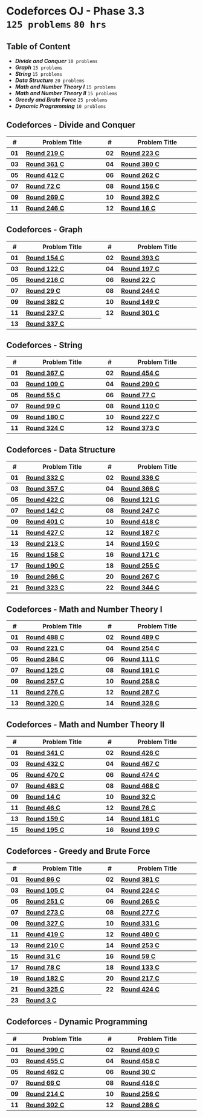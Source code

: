 # Codeforces OJ - Phase 3.3 <br> `125 problems` `80 hrs`

## Table of Content

- ***Divide and Conquer***        `10 problems`
- ***Graph***                     `15 problems`
- ***String***                    `15 problems`
- ***Data Structure***            `20 problems`
- ***Math and Number Theory I***  `15 problems`
- ***Math and Number Theory II*** `15 problems`
- ***Greedy and Brute Force***    `25 problems`
- ***Dynamic Programming***       `10 problems`

## Codeforces - Divide and Conquer

<table>
    <head>
        <tr>
<th align="center">#</th>
<th align="center" width="600px">Problem Title</th>
<th align="center">#</th>
<th align="center" width="600px">Problem Title</th>
        </tr>
    </head>
    <tbody>
        <tr>
<th align="center" width="50px">01</th><th align="left" width="550px"><a href="https://codeforces.com/contest/372/problem/A">Round 219 C</a></th>
<th align="center" width="50px">02</th><th align="left" width="550px"><a href="https://codeforces.com/contest/380/problem/A">Round 223 C</a></th>
        </tr>
        <tr>
<th align="center" width="50px">03</th><th align="left" width="550px"><a href="https://codeforces.com/contest/689/problem/C">Round 361 C</a></th>
<th align="center" width="50px">04</th><th align="left" width="550px"><a href="https://codeforces.com/contest/737/problem/A">Round 380 C</a></th>
        </tr>
        <tr>
<th align="center" width="50px">05</th><th align="left" width="550px"><a href="https://codeforces.com/contest/806/problem/A">Round 412 C</a></th>
<th align="center" width="50px">06</th><th align="left" width="550px"><a href="https://codeforces.com/contest/460/problem/C">Round 262 C</a></th>
        </tr>
        <tr>
<th align="center" width="50px">07</th><th align="left" width="550px"><a href="https://codeforces.com/contest/84/problem/C">Round 72 C</a></th>
<th align="center" width="50px">08</th><th align="left" width="550px"><a href="https://codeforces.com/contest/256/problem/A">Round 156 C</a></th>
        </tr>
        <tr>
<th align="center" width="50px">09</th><th align="left" width="550px"><a href="https://codeforces.com/contest/471/problem/C">Round 269 C</a></th>
<th align="center" width="50px">10</th><th align="left" width="550px"><a href="https://codeforces.com/contest/758/problem/C">Round 392 C</a></th>
        </tr>
        <tr>
<th align="center" width="50px">11</th><th align="left" width="550px"><a href="https://codeforces.com/contest/432/problem/C">Round 246 C</a></th>
<th align="center" width="50px">12</th><th align="left" width="550px"><a href="https://codeforces.com/contest/16/problem/C">Round 16 C</a></th>
        </tr>
    </tbody>
</table>

## Codeforces - Graph

<table>
    <head>
        <tr>
<th align="center">#</th>
<th align="center" width="600px">Problem Title</th>
<th align="center">#</th>
<th align="center" width="600px">Problem Title</th>
        </tr>
    </head>
    <tbody>
        <tr>
<th align="center" width="50px">01</th><th align="left" width="550px"><a href="https://codeforces.com/contest/253/problem/C">Round 154 C</a></th>
<th align="center" width="50px">02</th><th align="left" width="550px"><a href="https://codeforces.com/contest/759/problem/A">Round 393 C</a></th>
        </tr>
        <tr>
<th align="center" width="50px">03</th><th align="left" width="550px"><a href="https://codeforces.com/contest/193/problem/A">Round 122 C</a></th>
<th align="center" width="50px">04</th><th align="left" width="550px"><a href="https://codeforces.com/contest/339/problem/C">Round 197 C</a></th>
        </tr>
        <tr>
<th align="center" width="50px">05</th><th align="left" width="550px"><a href="https://codeforces.com/contest/369/problem/C">Round 216 C</a></th>
<th align="center" width="50px">06</th><th align="left" width="550px"><a href="https://codeforces.com/contest/22/problem/C">Round 22 C</a></th>
        </tr>
        <tr>
<th align="center" width="50px">07</th><th align="left" width="550px"><a href="https://codeforces.com/contest/29/problem/C">Round 29 C</a></th>
<th align="center" width="50px">08</th><th align="left" width="550px"><a href="https://codeforces.com/contest/427/problem/C">Round 244 C</a></th>
        </tr>
        <tr>
<th align="center" width="50px">09</th><th align="left" width="550px"><a href="https://codeforces.com/contest/736/problem/A">Round 382 C</a></th>
<th align="center" width="50px">10</th><th align="left" width="550px"><a href="https://codeforces.com/contest/242/problem/C">Round 149 C</a></th>
        </tr>
        <tr>
<th align="center" width="50px">11</th><th align="left" width="550px"><a href="https://codeforces.com/contest/404/problem/C">Round 237 C</a></th>
<th align="center" width="50px">12</th><th align="left" width="550px"><a href="https://codeforces.com/contest/540/problem/C">Round 301 C</a></th>
        </tr>
        <tr>
<th align="center" width="50px">13</th><th align="left" width="550px"><a href="https://codeforces.com/contest/610/problem/C">Round 337 C</a></th>
        </tr>
    </tbody>
</table>

## Codeforces - String

<table>
    <head>
        <tr>
<th align="center">#</th>
<th align="center" width="600px">Problem Title</th>
<th align="center">#</th>
<th align="center" width="600px">Problem Title</th>
        </tr>
    </head>
    <tbody>
        <tr>
<th align="center" width="50px">01</th><th align="left" width="550px"><a href="https://codeforces.com/contest/706/problem/C">Round 367 C</a></th>
<th align="center" width="50px">02</th><th align="left" width="550px"><a href="https://codeforces.com/contest/906/problem/A">Round 454 C</a></th>
        </tr>
        <tr>
<th align="center" width="50px">03</th><th align="left" width="550px"><a href="https://codeforces.com/contest/154/problem/A">Round 109 C</a></th>
<th align="center" width="50px">04</th><th align="left" width="550px"><a href="https://codeforces.com/contest/512/problem/A">Round 290 C</a></th>
        </tr>
        <tr>
<th align="center" width="50px">05</th><th align="left" width="550px"><a href="https://codeforces.com/contest/59/problem/C">Round 55 C</a></th>
<th align="center" width="50px">06</th><th align="left" width="550px"><a href="https://codeforces.com/contest/96/problem/C">Round 77 C</a></th>
        </tr>
        <tr>
<th align="center" width="50px">07</th><th align="left" width="550px"><a href="https://codeforces.com/contest/139/problem/C">Round 99 C</a></th>
<th align="center" width="50px">08</th><th align="left" width="550px"><a href="https://codeforces.com/contest/156/problem/A">Round 110 C</a></th>
        </tr>
        <tr>
<th align="center" width="50px">09</th><th align="left" width="550px"><a href="https://codeforces.com/contest/297/problem/A">Round 180 C</a></th>
<th align="center" width="50px">10</th><th align="left" width="550px"><a href="https://codeforces.com/contest/387/problem/C">Round 227 C</a></th>
        </tr>
        <tr>
<th align="center" width="50px">11</th><th align="left" width="550px"><a href="https://codeforces.com/contest/584/problem/C">Round 324 C</a></th>
<th align="center" width="50px">12</th><th align="left" width="550px"><a href="https://codeforces.com/contest/718/problem/A">Round 373 C</a></th>
        </tr>
    </tbody>
</table>

## Codeforces - Data Structure

<table>
    <head>
        <tr>
<th align="center">#</th>
<th align="center" width="600px">Problem Title</th>
<th align="center">#</th>
<th align="center" width="600px">Problem Title</th>
        </tr>
    </head>
    <tbody>
        <tr>
<th align="center" width="50px">01</th><th align="left" width="550px"><a href="https://codeforces.com/contest/599/problem/C">Round 332 C</a></th>
<th align="center" width="50px">02</th><th align="left" width="550px"><a href="https://codeforces.com/contest/607/problem/A">Round 336 C</a></th>
        </tr>
        <tr>
<th align="center" width="50px">03</th><th align="left" width="550px"><a href="https://codeforces.com/contest/681/problem/C">Round 357 C</a></th>
<th align="center" width="50px">04</th><th align="left" width="550px"><a href="https://codeforces.com/contest/704/problem/A">Round 366 C</a></th>
        </tr>
        <tr>
<th align="center" width="50px">05</th><th align="left" width="550px"><a href="https://codeforces.com/contest/822/problem/C">Round 422 C</a></th>
<th align="center" width="50px">06</th><th align="left" width="550px"><a href="https://codeforces.com/contest/191/problem/A">Round 121 C</a></th>
        </tr>
        <tr>
<th align="center" width="50px">07</th><th align="left" width="550px"><a href="https://codeforces.com/contest/229/problem/A">Round 142 C</a></th>
<th align="center" width="50px">08</th><th align="left" width="550px"><a href="https://codeforces.com/contest/431/problem/C">Round 247 C</a></th>
        </tr>
        <tr>
<th align="center" width="50px">09</th><th align="left" width="550px"><a href="https://codeforces.com/contest/777/problem/C">Round 401 C</a></th>
<th align="center" width="50px">10</th><th align="left" width="550px"><a href="https://codeforces.com/contest/814/problem/C">Round 418 C</a></th>
        </tr>
        <tr>
<th align="center" width="50px">11</th><th align="left" width="550px"><a href="https://codeforces.com/contest/835/problem/C">Round 427 C</a></th>
<th align="center" width="50px">12</th><th align="left" width="550px"><a href="https://codeforces.com/contest/314/problem/A">Round 187 C</a></th>
        </tr>
        <tr>
<th align="center" width="50px">13</th><th align="left" width="550px"><a href="https://codeforces.com/contest/364/problem/A">Round 213 C</a></th>
<th align="center" width="50px">14</th><th align="left" width="550px"><a href="https://codeforces.com/contest/243/problem/A">Round 150 C</a></th>
        </tr>
        <tr>
<th align="center" width="50px">15</th><th align="left" width="550px"><a href="https://codeforces.com/contest/260/problem/C">Round 158 C</a></th>
<th align="center" width="50px">16</th><th align="left" width="550px"><a href="https://codeforces.com/contest/279/problem/C">Round 171 C</a></th>
        </tr>
        <tr>
<th align="center" width="50px">17</th><th align="left" width="550px"><a href="https://codeforces.com/contest/321/problem/A">Round 190 C</a></th>
<th align="center" width="50px">18</th><th align="left" width="550px"><a href="https://codeforces.com/contest/446/problem/A">Round 255 C</a></th>
        </tr>
        <tr>
<th align="center" width="50px">19</th><th align="left" width="550px"><a href="https://codeforces.com/contest/466/problem/C">Round 266 C</a></th>
<th align="center" width="50px">20</th><th align="left" width="550px"><a href="https://codeforces.com/contest/467/problem/C">Round 267 C</a></th>
        </tr>
        <tr>
<th align="center" width="50px">21</th><th align="left" width="550px"><a href="https://codeforces.com/contest/582/problem/A">Round 323 C</a></th>
<th align="center" width="50px">22</th><th align="left" width="550px"><a href="https://codeforces.com/contest/631/problem/C">Round 344 C</a></th>
        </tr>
    </tbody>
</table>

## Codeforces - Math and Number Theory I

<table>
    <head>
        <tr>
<th align="center">#</th>
<th align="center" width="600px">Problem Title</th>
<th align="center">#</th>
<th align="center" width="600px">Problem Title</th>
        </tr>
    </head>
    <tbody>
        <tr>
<th align="center" width="50px">01</th><th align="left" width="550px"><a href="https://codeforces.com/contest/993/problem/A">Round 488 C</a></th>
<th align="center" width="50px">02</th><th align="left" width="550px"><a href="https://codeforces.com/contest/992/problem/C">Round 489 C</a></th>
        </tr>
        <tr>
<th align="center" width="50px">03</th><th align="left" width="550px"><a href="https://codeforces.com/contest/375/problem/A">Round 221 C</a></th>
<th align="center" width="50px">04</th><th align="left" width="550px"><a href="https://codeforces.com/contest/444/problem/A">Round 254 C</a></th>
        </tr>
        <tr>
<th align="center" width="50px">05</th><th align="left" width="550px"><a href="https://codeforces.com/contest/498/problem/A">Round 284 C</a></th>
<th align="center" width="50px">06</th><th align="left" width="550px"><a href="https://codeforces.com/contest/160/problem/C">Round 111 C</a></th>
        </tr>
        <tr>
<th align="center" width="50px">07</th><th align="left" width="550px"><a href="https://codeforces.com/contest/198/problem/A">Round 125 C</a></th>
<th align="center" width="50px">08</th><th align="left" width="550px"><a href="https://codeforces.com/contest/327/problem/C">Round 191 C</a></th>
        </tr>
        <tr>
<th align="center" width="50px">09</th><th align="left" width="550px"><a href="https://codeforces.com/contest/449/problem/A">Round 257 C</a></th>
<th align="center" width="50px">10</th><th align="left" width="550px"><a href="https://codeforces.com/contest/451/problem/C">Round 258 C</a></th>
        </tr>
        <tr>
<th align="center" width="50px">11</th><th align="left" width="550px"><a href="https://codeforces.com/contest/484/problem/A">Round 276 C</a></th>
<th align="center" width="50px">12</th><th align="left" width="550px"><a href="https://codeforces.com/contest/507/problem/C">Round 287 C</a></th>
        </tr>
        <tr>
<th align="center" width="50px">13</th><th align="left" width="550px"><a href="https://codeforces.com/contest/578/problem/A">Round 320 C</a></th>
<th align="center" width="50px">14</th><th align="left" width="550px"><a href="https://codeforces.com/contest/592/problem/C">Round 328 C</a></th>
        </tr>
    </tbody>
</table>

## Codeforces - Math and Number Theory II

<table>
    <head>
        <tr>
<th align="center">#</th>
<th align="center" width="600px">Problem Title</th>
<th align="center">#</th>
<th align="center" width="600px">Problem Title</th>
        </tr>
    </head>
    <tbody>
        <tr>
<th align="center" width="50px">01</th><th align="left" width="550px"><a href="https://codeforces.com/contest/621/problem/C">Round 341 C</a></th>
<th align="center" width="50px">02</th><th align="left" width="550px"><a href="https://codeforces.com/contest/833/problem/A">Round 426 C</a></th>
        </tr>
        <tr>
<th align="center" width="50px">03</th><th align="left" width="550px"><a href="https://codeforces.com/contest/850/problem/A">Round 432 C</a></th>
<th align="center" width="50px">04</th><th align="left" width="550px"><a href="https://codeforces.com/contest/850/problem/A">Round 467 C</a></th>
        </tr>
        <tr>
<th align="center" width="50px">05</th><th align="left" width="550px"><a href="https://codeforces.com/contest/947/problem/A">Round 470 C</a></th>
<th align="center" width="50px">06</th><th align="left" width="550px"><a href="https://codeforces.com/contest/960/problem/C">Round 474 C</a></th>
        </tr>
        <tr>
<th align="center" width="50px">07</th><th align="left" width="550px"><a href="https://codeforces.com/contest/983/problem/A">Round 483 C</a></th>
<th align="center" width="50px">08</th><th align="left" width="550px"><a href="https://codeforces.com/contest/931/problem/C">Round 468 C</a></th>
        </tr>
        <tr>
<th align="center" width="50px">09</th><th align="left" width="550px"><a href="https://codeforces.com/contest/14/problem/C">Round 14 C</a></th>
<th align="center" width="50px">10</th><th align="left" width="550px"><a href="https://codeforces.com/contest/32/problem/C">Round 32 C</a></th>
        </tr>
        <tr>
<th align="center" width="50px">11</th><th align="left" width="550px"><a href="https://codeforces.com/contest/49/problem/C">Round 46 C</a></th>
<th align="center" width="50px">12</th><th align="left" width="550px"><a href="https://codeforces.com/contest/94/problem/C">Round 76 C</a></th>
        </tr>
        <tr>
<th align="center" width="50px">13</th><th align="left" width="550px"><a href="https://codeforces.com/contest/257/problem/C">Round 159 C</a></th>
<th align="center" width="50px">14</th><th align="left" width="550px"><a href="https://codeforces.com/contest/300/problem/C">Round 181 C</a></th>
        </tr>
        <tr>
<th align="center" width="50px">15</th><th align="left" width="550px"><a href="https://codeforces.com/contest/336/problem/C">Round 195 C</a></th>
<th align="center" width="50px">16</th><th align="left" width="550px"><a href="https://codeforces.com/contest/342/problem/C">Round 199 C</a></th>
        </tr>
    </tbody>
</table>

## Codeforces - Greedy and Brute Force

<table>
    <head>
        <tr>
<th align="center">#</th>
<th align="center" width="600px">Problem Title</th>
<th align="center">#</th>
<th align="center" width="600px">Problem Title</th>
        </tr>
    </head>
    <tbody>
        <tr>
<th align="center" width="50px">01</th><th align="left" width="550px"><a href="https://codeforces.com/contest/114/problem/C">Round 86 C</a></th>
<th align="center" width="50px">02</th><th align="left" width="550px"><a href="https://codeforces.com/contest/739/problem/A">Round 381 C</a></th>
        </tr>
        <tr>
<th align="center" width="50px">03</th><th align="left" width="550px"><a href="https://codeforces.com/contest/148/problem/C">Round 105 C</a></th>
<th align="center" width="50px">04</th><th align="left" width="550px"><a href="https://codeforces.com/contest/382/problem/C">Round 224 C</a></th>
        </tr>
        <tr>
<th align="center" width="50px">05</th><th align="left" width="550px"><a href="https://codeforces.com/contest/439/problem/C">Round 251 C</a></th>
<th align="center" width="50px">06</th><th align="left" width="550px"><a href="https://codeforces.com/contest/464/problem/A">Round 265 C</a></th>
        </tr>
        <tr>
<th align="center" width="50px">07</th><th align="left" width="550px"><a href="https://codeforces.com/contest/478/problem/C">Round 273 C</a></th>
<th align="center" width="50px">08</th><th align="left" width="550px"><a href="https://codeforces.com/contest/486/problem/C">Round 277 C</a></th>
        </tr>
        <tr>
<th align="center" width="50px">09</th><th align="left" width="550px"><a href="https://codeforces.com/contest/590/problem/A">Round 327 C</a></th>
<th align="center" width="50px">10</th><th align="left" width="550px"><a href="https://codeforces.com/contest/596/problem/C">Round 331 C</a></th>
        </tr>
        <tr>
<th align="center" width="50px">11</th><th align="left" width="550px"><a href="https://codeforces.com/contest/815/problem/A">Round 419 C</a></th>
<th align="center" width="50px">12</th><th align="left" width="550px"><a href="https://codeforces.com/contest/980/problem/C">Round 480 C</a></th>
        </tr>
        <tr>
<th align="center" width="50px">13</th><th align="left" width="550px"><a href="https://codeforces.com/contest/360/problem/A">Round 210 C</a></th>
<th align="center" width="50px">14</th><th align="left" width="550px"><a href="https://codeforces.com/contest/442/problem/A">Round 253 C</a></th>
        </tr>
        <tr>
<th align="center" width="50px">15</th><th align="left" width="550px"><a href="https://codeforces.com/contest/31/problem/C">Round 31 C</a></th>
<th align="center" width="50px">16</th><th align="left" width="550px"><a href="https://codeforces.com/contest/63/problem/C">Round 59 C</a></th>
        </tr>
        <tr>
<th align="center" width="50px">17</th><th align="left" width="550px"><a href="https://codeforces.com/contest/99/problem/C">Round 78 C</a></th>
<th align="center" width="50px">18</th><th align="left" width="550px"><a href="https://codeforces.com/contest/216/problem/C">Round 133 C</a></th>
        </tr>
        <tr>
<th align="center" width="50px">19</th><th align="left" width="550px"><a href="https://codeforces.com/contest/301/problem/A">Round 182 C</a></th>
<th align="center" width="50px">20</th><th align="left" width="550px"><a href="https://codeforces.com/contest/370/problem/C">Round 217 C</a></th>
        </tr>
        <tr>
<th align="center" width="50px">21</th><th align="left" width="550px"><a href="https://codeforces.com/contest/585/problem/A">Round 325 C</a></th>
<th align="center" width="50px">22</th><th align="left" width="550px"><a href="https://codeforces.com/contest/830/problem/A">Round 424 C</a></th>
        </tr>
        <tr>
<th align="center" width="50px">23</th><th align="left" width="550px"><a href="https://codeforces.com/contest/3/problem/C">Round 3 C</a></th>
        </tr>
    </tbody>
</table>

## Codeforces - Dynamic Programming

<table>
    <head>
        <tr>
<th align="center">#</th>
<th align="center" width="600px">Problem Title</th>
<th align="center">#</th>
<th align="center" width="600px">Problem Title</th>
        </tr>
    </head>
    <tbody>
        <tr>
<th align="center" width="50px">01</th><th align="left" width="550px"><a href="https://codeforces.com/contest/768/problem/C">Round 399 C</a></th>
<th align="center" width="50px">02</th><th align="left" width="550px"><a href="https://codeforces.com/contest/800/problem/A">Round 409 C</a></th>
        </tr>
        <tr>
<th align="center" width="50px">03</th><th align="left" width="550px"><a href="https://codeforces.com/contest/909/problem/C">Round 455 C</a></th>
<th align="center" width="50px">04</th><th align="left" width="550px"><a href="https://codeforces.com/contest/914/problem/C">Round 458 C</a></th>
        </tr>
        <tr>
<th align="center" width="50px">05</th><th align="left" width="550px"><a href="https://codeforces.com/contest/933/problem/A">Round 462 C</a></th>
<th align="center" width="50px">06</th><th align="left" width="550px"><a href="https://codeforces.com/contest/30/problem/C">Round 30 C</a></th>
        </tr>
        <tr>
<th align="center" width="50px">07</th><th align="left" width="550px"><a href="https://codeforces.com/contest/73/problem/C">Round 66 C</a></th>
<th align="center" width="50px">08</th><th align="left" width="550px"><a href="https://codeforces.com/contest/811/problem/C">Round 416 C</a></th>
        </tr>
        <tr>
<th align="center" width="50px">09</th><th align="left" width="550px"><a href="https://codeforces.com/contest/366/problem/C">Round 214 C</a></th>
<th align="center" width="50px">10</th><th align="left" width="550px"><a href="https://codeforces.com/contest/448/problem/C">Round 256 C</a></th>
        </tr>
        <tr>
<th align="center" width="50px">11</th><th align="left" width="550px"><a href="https://codeforces.com/contest/543/problem/A">Round 302 C</a></th>
<th align="center" width="50px">12</th><th align="left" width="550px"><a href="https://codeforces.com/contest/506/problem/A">Round 286 C</a></th>
        </tr>
    </tbody>
</table>
